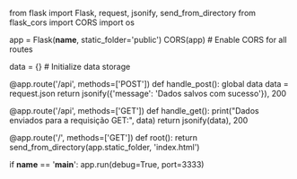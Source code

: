 from flask import Flask, request, jsonify, send_from_directory
from flask_cors import CORS
import os

app = Flask(__name__, static_folder='public')
CORS(app)  # Enable CORS for all routes

data = {}  # Initialize data storage

@app.route('/api', methods=['POST'])
def handle_post():
    global data
    data = request.json
    return jsonify({'message': 'Dados salvos com sucesso'}), 200

@app.route('/api', methods=['GET'])
def handle_get():
    print("Dados enviados para a requisição GET:", data)
    return jsonify(data), 200

@app.route('/', methods=['GET'])
def root():
    return send_from_directory(app.static_folder, 'index.html')

if __name__ == '__main__':
    app.run(debug=True, port=3333)
